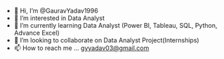 - 👋 Hi, I’m @GauravYadav1996
- 👀 I’m interested in Data Analyst
- 🌱 I’m currently learning Data Analyst (Power BI, Tableau, SQL, Python, Advance Excel)
- 💞️ I’m looking to collaborate on Data Analyst Project(Internships)
- 📫 How to reach me ... gyyadav03@gmail.com

<!---
GauravYadav1996/GauravYadav1996 is a ✨ special ✨ repository because its `README.md` (this file) appears on your GitHub profile.
You can click the Preview link to take a look at your changes.
--->
